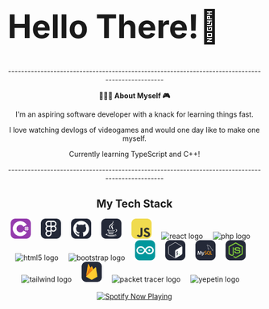 <h1 style="font-size: 64px">Hello There!🦆</h1>

<div align="center">
  <p>------------------------------------------------------------------------------------------------</p>
  <strong> 👨🏻‍💻 About Myself 🎮 </strong>
  <p>I'm an aspiring software developer with a knack for learning things fast.</p>
  <p>I love watching devlogs of videogames and would one day like to make one myself.</p>
  <p>Currently learning TypeScript and C++!</p>
  <p>------------------------------------------------------------------------------------------------</p>
</div>

<div align="center">
  <h2>My Tech Stack</h2>
  <img src="https://github.com/tandpfun/skill-icons/raw/main/icons/CS.svg" height="40" alt="C# logo"  />
  <img width="12" />
  <img src="https://github.com/tandpfun/skill-icons/raw/main/icons/Figma-Dark.svg" height="40" alt="figma logo"  />
  <img width="12" />
  <img src="https://github.com/tandpfun/skill-icons/raw/main/icons/Github-Dark.svg" height="40" alt="GitHub logo"  />
  <img width="12" />
  <img src="https://github.com/tandpfun/skill-icons/raw/main/icons/Java-Dark.svg" height="40" alt="java logo"  />
  <img width="12" />
  <img src="https://github.com/tandpfun/skill-icons/raw/main/icons/JavaScript.svg" height="40" alt="js logo"  />
  <img width="12" />
  <img src="https://skillicons.dev/icons?i=react" height="40" alt="react logo"  />
  <img width="12" />
  <img src="https://skillicons.dev/icons?i=php" height="40" alt="php logo"  />
  <img width="12" />
  <img src="https://skillicons.dev/icons?i=html" height="40" alt="html5 logo"  />
  <img width="12" />
  <img src="https://skillicons.dev/icons?i=bootstrap" height="40" alt="bootstrap logo"  />
  <img width="12" />
  <img src="https://github.com/tandpfun/skill-icons/blob/main/icons/Arduino.svg" height="40" alt="arduino logo"/>
  <img width="12" />
  <img src="https://github.com/tandpfun/skill-icons/raw/main/icons/Bash-Dark.svg" height="40" alt="bash icon"/>
  <img width="12" />
  <img src="https://github.com/tandpfun/skill-icons/raw/main/icons/MySQL-Dark.svg" height="40" alt="MySQL logo"/>
  <img width="12" />
  <img src="https://github.com/tandpfun/skill-icons/raw/main/icons/NodeJS-Dark.svg" height="40" alt="node logo"/>
  <img width="12" />
  <img src="https://user-images.githubusercontent.com/25181517/202896760-337261ed-ee92-4979-84c4-d4b829c7355d.png" height="40" alt="tailwind logo" />
  <img width="12" />
  <img src="https://github.com/tandpfun/skill-icons/raw/main/icons/Firebase-Dark.svg" height="40" alt="firebase logo"/>
  <img width="12" />
  <img src="https://hurbad.com/wp-content/uploads/2021/12/Cisco-Packet-Tracer.png" height="40" alt="packet tracer logo"/>
  <img width="12" />
  <img src="https://static.vecteezy.com/system/resources/previews/022/841/114/original/chatgpt-logo-transparent-background-free-png.png"height="40" alt="yepetin logo"/>
  <img width="12" />
</div>

<br>
<div align="center">
    <a href="https://spotify-github-profile.vercel.app/api/view.svg?uid=jesusjagl2004&redirect=true">
      <img src="https://spotify-github-profile.vercel.app/api/view.svg?uid=jesusjagl2004&cover_image=true&theme=default&show_offline=true&background_color=000000&interchange=true&bar_color=fff&bar_color_cover=false" alt="Spotify Now Playing" />
    </a>
</div>
